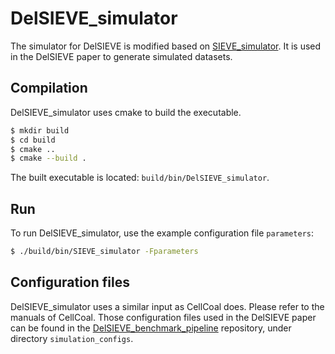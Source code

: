 # DelSIEVE_simulator
The simulator for DelSIEVE is modified based on [SIEVE_simulator](https://github.com/szczurek-lab/SIEVE_simulator). It is used in the DelSIEVE paper to generate simulated datasets.

## Compilation

DelSIEVE_simulator uses cmake to build the executable.

```bash
$ mkdir build
$ cd build
$ cmake ..
$ cmake --build .
```

The built executable is located: `build/bin/DelSIEVE_simulator`.

## Run

To run DelSIEVE_simulator, use the example configuration file `parameters`:

```bash
$ ./build/bin/SIEVE_simulator -Fparameters
```

## Configuration files

DelSIEVE_simulator uses a similar input as CellCoal does. Please refer to the manuals of CellCoal. Those configuration files used in the DelSIEVE paper can be found in the [DelSIEVE_benchmark_pipeline](https://github.com/szczurek-lab/DelSIEVE_benchmark_pipeline) repository, under directory `simulation_configs`.

